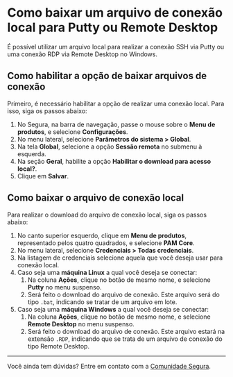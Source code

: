 # Como baixar um arquivo de conexão local para Putty ou Remote Desktop

É possível utilizar um arquivo local para realizar a conexão SSH via Putty ou uma conexão RDP via Remote Desktop no Windows.

## Como habilitar a opção de baixar arquivos de conexão

Primeiro, é necessário habilitar a opção de realizar uma conexão local. Para isso, siga os passos abaixo:

1. No Segura, na barra de navegação, passe o mouse sobre o **Menu de produtos**, e selecione  **Configurações**.
2. No menu lateral, selecione **Parâmetros do sistema > Global**.
3. Na tela **Global**, selecione a opção **Sessão remota** no submenu à esquerda.
4. Na seção **Geral**, habilite a opção **Habilitar o download para acesso local?**.
5. Clique em **Salvar**.

## Como baixar o arquivo de conexão local

Para realizar o download do arquivo de conexão local, siga os passos abaixo:

1. No canto superior esquerdo, clique em **Menu de produtos**, representado pelos quatro quadrados, e selecione **PAM Core**.
2. No menu lateral, selecione **Credenciais > Todas credenciais**.
3. Na listagem de credenciais selecione aquela que você deseja usar para conexão local.
4. Caso seja uma **máquina Linux** a qual você deseja se conectar:
    1. Na coluna **Ações**, clique no botão de mesmo nome, e selecione **Putty** no menu suspenso.
    2. Será feito o download do arquivo de conexão. Este arquivo será do tipo `.bat`, indicando se tratar de um arquivo em lote.
5. Caso seja uma **máquina Windows** a qual você deseja se conectar:
    1. Na coluna **Ações**, clique no botão de mesmo nome, e selecione **Remote Desktop** no menu suspenso.
    2. Será feito o download do arquivo de conexão. Este arquivo estará na extensão `.RDP`, indicando que se trata de um arquivo de conexão do tipo Remote Desktop.

***

Você ainda tem dúvidas? Entre em contato com a [Comunidade Segura](https://community.Segura.io/).
